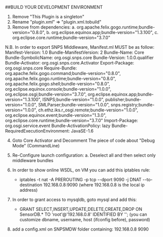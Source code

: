 ##BUILD YOUR DEVELOPMENT ENVIRONMENT

1. Remove "This Plugin is a singleton"
2. Rename "plugin.xml" => "plugin.xml.tobuild"
3. Remove from dependencies:
	a. org.apache.felix.gogo.runtime;bundle-version="0.8.0",
	b. org.eclipse.equinox.app;bundle-version="1.3.100",
	c. org.eclipse.core.runtime;bundle-version="3.7.0"

N.B. In order to export SNPS Middleware, Manifest.ml MUST be as follow:
	Manifest-Version: 1.0
	Bundle-ManifestVersion: 2
	Bundle-Name: Core
	Bundle-SymbolicName: org.osgi.snps.core
	Bundle-Version: 1.0.0.qualifier
	Bundle-Activator: org.osgi.snps.core.Activator
	Export-Package: org.osgi.snps.core
	Require-Bundle: org.apache.felix.gogo.command;bundle-version="0.8.0",
	 org.apache.felix.gogo.runtime;bundle-version="0.8.0",
	 org.apache.felix.gogo.shell;bundle-version="0.8.0",
	 org.eclipse.equinox.console;bundle-version="1.0.0",
	 org.eclipse.osgi;bundle-version="3.7.0",
	 org.eclipse.equinox.app;bundle-version="1.3.100",
	 ISNPS;bundle-version="1.0.0",
	 publisher;bundle-version="1.0.0",
	 SMLParser;bundle-version="1.0.0",
	 snps.registry;bundle-version="1.0.0",
	 ch.ethz.iks.r_osgi.remote;bundle-version="1.0.0",
	 org.eclipse.equinox.event;bundle-version="1.3.0",
	 org.eclipse.core.runtime;bundle-version="3.7.0"
	Import-Package: org.osgi.service.event
	Bundle-ActivationPolicy: lazy
	Bundle-RequiredExecutionEnvironment: JavaSE-1.6

4. Goto Core Activator and Decomment The piece of code about "Debug Mode" (CommandLine)
5. Re-Configure launch configuration:
	a. Deselect all and then select only middleware bundles
	
6. In order to show online WSDL, on VM you can add this iptables rule:
	+ iptables -t nat -A PREROUTING -p tcp --dport 9090 -j DNAT --to-destination 192.168.0.8:9090
	(where 192.168.0.8 is the local ip address)
	
7. In order to grant access to mysqldb, goto mysql and add this:
   + GRANT SELECT,INSERT,UPDATE,DELETE,CREATE,DROP ON SensorDB.* TO 'root'@'192.168.0.8' IDENTIFIED BY '<PASSWORD>';
   (you can customize dbname, username, host (ifconfig before), password)

8. add a config.xml on SNPSMDW folder containing:
		<client>
			<config>
				<ip>192.168.0.8</ip>
				<port>9090</port>
			</config>
		</client>
 
